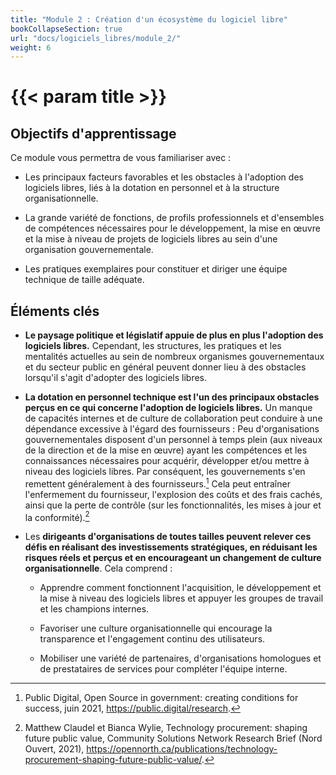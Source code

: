 ```yaml
---
title: "Module 2 : Création d'un écosystème du logiciel libre"
bookCollapseSection: true
url: "docs/logiciels_libres/module_2/"
weight: 6
---
```


# {{< param title >}}

## Objectifs d'apprentissage

Ce module vous permettra de vous familiariser avec :

- Les principaux facteurs favorables et les obstacles à l'adoption des logiciels libres, liés à la dotation en personnel et à la structure organisationnelle.

- La grande variété de fonctions, de profils professionnels et d'ensembles de compétences nécessaires pour le développement, la mise en œuvre et la mise à niveau de projets de logiciels libres au sein d'une organisation gouvernementale.

- Les pratiques exemplaires pour constituer et diriger une équipe technique de taille adéquate.

## Éléments clés

- **Le paysage politique et législatif appuie de plus en plus l'adoption des logiciels libres.** Cependant, les structures, les pratiques et les mentalités actuelles au sein de nombreux organismes gouvernementaux et du secteur public en général peuvent donner lieu à des obstacles lorsqu'il s'agit d'adopter des logiciels libres.

- **La dotation en personnel technique est l'un des principaux obstacles perçus en ce qui concerne l'adoption de logiciels libres.** Un manque de capacités internes et de culture de collaboration peut conduire à une dépendance excessive à l'égard des fournisseurs : Peu d'organisations gouvernementales disposent d'un personnel à temps plein (aux niveaux de la direction et de la mise en œuvre) ayant les compétences et les connaissances nécessaires pour acquérir, développer et/ou mettre à niveau des logiciels libres. Par conséquent, les gouvernements s'en remettent généralement à des fournisseurs.[^1] Cela peut entraîner l'enfermement du fournisseur, l'explosion des coûts et des frais cachés, ainsi que la perte de contrôle (sur les fonctionnalités, les mises à jour et la conformité).[^2]

- Les **dirigeants d'organisations de toutes tailles peuvent relever ces défis en réalisant des investissements stratégiques, en réduisant les risques réels et perçus et en encourageant un changement de culture organisationnelle**. Cela comprend :

  - Apprendre comment fonctionnent l'acquisition, le développement et la mise à niveau des logiciels libres et appuyer les groupes de travail et les champions internes.

  - Favoriser une culture organisationnelle qui encourage la transparence et l'engagement continu des utilisateurs.

  - Mobiliser une variété de partenaires, d'organisations homologues et de prestataires de services pour compléter l'équipe interne.

[^1]: Public Digital, Open Source in government: creating conditions for success, juin 2021, https://public.digital/research.

[^2]: Matthew Claudel et Bianca Wylie, Technology procurement: shaping future public value, Community Solutions Network Research Brief (Nord Ouvert, 2021), https://opennorth.ca/publications/technology-procurement-shaping-future-public-value/.
